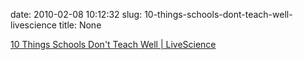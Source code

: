 date: 2010-02-08 10:12:32
slug: 10-things-schools-dont-teach-well-livescience
title: None

[10 Things Schools Don't Teach Well | LiveScience](http://www.livescience.com/health/070927-charm-school.html)


